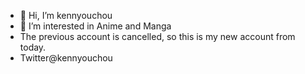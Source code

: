 - 👋 Hi, I’m kennyouchou
- 👀 I’m interested in Anime and Manga 
- The previous account is cancelled, so this is my new account from today.
- Twitter@kennyouchou

